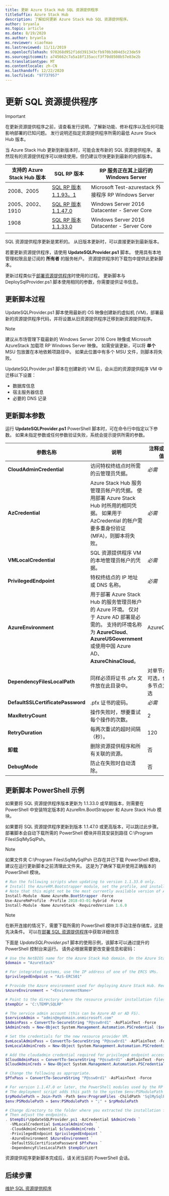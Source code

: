 ```yaml
---
title: 更新 Azure Stack Hub SQL 资源提供程序
titleSuffix: Azure Stack Hub
description: 了解如何更新 Azure Stack Hub SQL 资源提供程序。
author: bryanla
ms.topic: article
ms.date: 8/19/2020
ms.author: bryanla
ms.reviewer: xiaofmao
ms.lastreviewed: 11/11/2019
ms.openlocfilehash: 970268d952f1dd391343cfb970b3d04d3c23de59
ms.sourcegitcommit: a745662c7a5a18f135accf3f70d8508b57e83e2b
ms.translationtype: MT
ms.contentlocale: zh-CN
ms.lasthandoff: 12/22/2020
ms.locfileid: "97737957"
---
```

# <a name="update-the-sql-resource-provider"></a>更新 SQL 资源提供程序

> [!IMPORTANT]
> 在更新资源提供程序之前，请查看发行说明，了解新功能、修补程序以及任何可能影响部署的已知问题。 发行说明还指定资源提供程序所需的最低 Azure Stack Hub 版本。

当 Azure Stack Hub 更新到新版本时，可能会发布新的 SQL 资源提供程序。 虽然现有的资源提供程序可以继续使用，但仍建议尽快更新到最新的内部版本。

|支持的 Azure Stack Hub 版本|SQL RP 版本|RP 服务正在其上运行的 Windows Server
  |-----|-----|-----|
  |2008、2005|[SQL RP 版本1.1.93。1](https://aka.ms/azshsqlrp11931)|Microsoft Test-azurestack 外接程序 RP Windows Server
  |2005、2002、1910|[SQL RP 版本 1.1.47.0](https://aka.ms/azurestacksqlrp11470)|Windows Server 2016 Datacenter - Server Core|
  |1908|[SQL RP 版本 1.1.33.0](https://aka.ms/azurestacksqlrp11330)|Windows Server 2016 Datacenter - Server Core|
  |     |     |     |

SQL 资源提供程序更新是累积的。 从旧版本更新时，可以直接更新到最新版本。 

若要更新资源提供程序，请使用 **UpdateSQLProvider.ps1** 脚本。 使用具有本地管理权限且是订阅的 **所有者** 的服务帐户。 资源提供程序的下载包中提供此更新脚本。 

更新过程类似于[部署资源提供程序](./azure-stack-sql-resource-provider-deploy.md)时使用的过程。 更新脚本与 DeploySqlProvider.ps1 脚本使用相同的参数，你需要提供证书信息。

## <a name="update-script-processes"></a>更新脚本过程

UpdateSQLProvider.ps1 脚本使用最新的 OS 映像创建新的虚拟机 (VM)，部署最新的资源提供程序代码，并将设置从旧资源提供程序迁移到新资源提供程序。 

> [!NOTE]
>建议从市场管理下载最新的 Windows Server 2016 Core 映像或 Microsoft AzureStack 加载项 RP Windows Server 映像。 如需安装更新，可以将 **单个** MSU 包放置在本地依赖项路径中。 如果此位置中有多个 MSU 文件，则脚本将失败。

UpdateSQLProvider.ps1 脚本在创建新的 VM 后，会从旧的资源提供程序 VM 中迁移以下设置：

* 数据库信息
* 宿主服务器信息
* 必要的 DNS 记录

## <a name="update-script-parameters"></a>更新脚本参数

运行 **UpdateSQLProvider.ps1** PowerShell 脚本时，可在命令行中指定以下参数。 如果未指定参数或任何参数验证失败，系统会提示提供所需的参数。

| 参数名称 | 说明 | 注释或默认值 |
| --- | --- | --- |
| **CloudAdminCredential** | 访问特权终结点时所需的云管理员凭据。 | _必需_ |
| **AzCredential** | Azure Stack Hub 服务管理员帐户的凭据。 使用部署 Azure Stack Hub 时所用的相同凭据。 如果用于 AzCredential 的帐户需要多重身份验证 (MFA)，则脚本将失败。 | _必需_ |
| **VMLocalCredential** | SQL 资源提供程序 VM 的本地管理员帐户的凭据。 | _必需_ |
| **PrivilegedEndpoint** | 特权终结点的 IP 地址或 DNS 名称。 |  _必需_ |
| **AzureEnvironment** | 用于部署 Azure Stack Hub 的服务管理员帐户的 Azure 环境。 仅对于 Azure AD 部署是必需的。 支持的环境名称为 **AzureCloud**、 **AzureUSGovernment** 或使用中国 Azure AD、 **AzureChinaCloud**。 | AzureCloud |
| **DependencyFilesLocalPath** | 同样必须将证书 .pfx 文件放在此目录中。 | 对单节点为可选，但对多节点为必选 |
| **DefaultSSLCertificatePassword** | .pfx 证书的密码。 | _必需_ |
| **MaxRetryCount** | 操作失败时，想要重试每个操作的次数。| 2 |
| **RetryDuration** |每两次重试的超时间隔（秒）。 | 120 |
| **卸载** | 删除资源提供程序和所有关联的资源。 | 否 |
| **DebugMode** | 防止在失败时自动清除。 | 否 |

## <a name="update-script-powershell-example"></a>更新脚本 PowerShell 示例

如果要将 SQL 资源提供程序版本更新为 1.1.33.0 或早期版本，则需要在 PowerShell 中安装特定版本的 AzureRm.BootStrapper 和 Azure Stack Hub 模块。 

如果要将 SQL 资源提供程序更新到版本 1.1.47.0 或更高版本，可以跳过此步骤。 部署脚本会自动下载所需的 PowerShell 模块并将其安装到路径 C:\Program Files\SqlMySqlPsh。

>[!NOTE]
>如果文件夹 C:\Program Files\SqlMySqlPsh 已存在并已下载 PowerShell 模块，建议在运行更新脚本之前清理此文件夹。 这是为了确保下载并使用正确版本的 PowerShell 模块。

```powershell
# Run the following scripts when updating to version 1.1.33.0 only.
# Install the AzureRM.Bootstrapper module, set the profile, and install the AzureStack module.
# Note that this might not be the most currently available version of Azure Stack Hub PowerShell.
Install-Module -Name AzureRm.BootStrapper -Force
Use-AzureRmProfile -Profile 2018-03-01-hybrid -Force
Install-Module -Name AzureStack -RequiredVersion 1.6.0
```

> [!NOTE]
> 在断开连接的情况下，需要下载所需的 PowerShell 模块并手动注册存储库，这是先决条件。 可以在[部署 SQL 资源提供程序](azure-stack-sql-resource-provider-deploy.md)中获取详细信息

下面是 *UpdateSQLProvider.ps1* 脚本的使用示例，该脚本可以通过提升的 PowerShell 控制台来运行。 请务必根据需要更改变量信息和密码：  

```powershell
# Use the NetBIOS name for the Azure Stack Hub domain. On the Azure Stack Hub SDK, the default is AzureStack but this might have been changed at installation.
$domain = "AzureStack"

# For integrated systems, use the IP address of one of the ERCS VMs.
$privilegedEndpoint = "AzS-ERCS01"

# Provide the Azure environment used for deploying Azure Stack Hub. Required only for Azure AD deployments. Supported values for the <environment name> parameter are AzureCloud, AzureChinaCloud, or AzureUSGovernment depending which Azure subscription you're using.
$AzureEnvironment = "<EnvironmentName>"

# Point to the directory where the resource provider installation files were extracted.
$tempDir = 'C:\TEMP\SQLRP'

# The service admin account (this can be Azure AD or AD FS).
$serviceAdmin = "admin@mydomain.onmicrosoft.com"
$AdminPass = ConvertTo-SecureString "P@ssw0rd1" -AsPlainText -Force
$AdminCreds = New-Object System.Management.Automation.PSCredential ($serviceAdmin, $AdminPass)

# Set the credentials for the new resource provider VM.
$vmLocalAdminPass = ConvertTo-SecureString "P@ssw0rd1" -AsPlainText -Force
$vmLocalAdminCreds = New-Object System.Management.Automation.PSCredential ("sqlrpadmin", $vmLocalAdminPass)

# Add the cloudadmin credential required for privileged endpoint access.
$CloudAdminPass = ConvertTo-SecureString "P@ssw0rd1" -AsPlainText -Force
$CloudAdminCreds = New-Object System.Management.Automation.PSCredential ("$domain\cloudadmin", $CloudAdminPass)

# Change the following as appropriate.
$PfxPass = ConvertTo-SecureString "P@ssw0rd1" -AsPlainText -Force

# For version 1.1.47.0 or later, the PowerShell modules used by the RP deployment are placed in C:\Program Files\SqlMySqlPsh
# The deployment script adds this path to the system $env:PSModulePath to ensure correct modules are used.
$rpModulePath = Join-Path -Path $env:ProgramFiles -ChildPath 'SqlMySqlPsh'
$env:PSModulePath = $env:PSModulePath + ";" + $rpModulePath

# Change directory to the folder where you extracted the installation files.
# Then adjust the endpoints.
. $tempDir\UpdateSQLProvider.ps1 -AzCredential $AdminCreds `
  -VMLocalCredential $vmLocalAdminCreds `
  -CloudAdminCredential $cloudAdminCreds `
  -PrivilegedEndpoint $privilegedEndpoint `
  -AzureEnvironment $AzureEnvironment `
  -DefaultSSLCertificatePassword $PfxPass `
  -DependencyFilesLocalPath $tempDir\cert
 ```

资源提供程序更新脚本完成后，请关闭当前的 PowerShell 会话。

## <a name="next-steps"></a>后续步骤

[维护 SQL 资源提供程序](azure-stack-sql-resource-provider-maintain.md)
